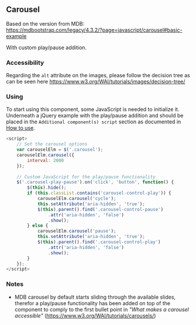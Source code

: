 ## Carousel

Based on the version from MDB:<br>
https://mdbootstrap.com/legacy/4.3.2/?page=javascript/carousel#basic-example

With custom play/pause addition.

### Accessibility

Regarding the `alt` attribute on the images, please follow the decision tree as can be seen here https://www.w3.org/WAI/tutorials/images/decision-tree/

### Using

To start using this component, some JavaScript is needed to initialize it.<br>
Underneath a jQuery example with the play/pause addition and should be placed in the `Additional component(s) script` section as documented in [How to use](/docs/how-to-use).

```javascript
<script>
    // Set the carousel options
    var carouselElm = $('.carousel');
    carouselElm.carousel({
        interval: 2000
    });
    
    // Custom JavaScript for the play/pause functionality
    $('.carousel-play-pause').on('click', 'button', function() {
        $(this).hide();
        if (this.classList.contains('carousel-control-play')) {
            carouselElm.carousel('cycle');
            this.setAttribute('aria-hidden', 'true');
            $(this).parent().find('.carousel-control-pause')
                .attr('aria-hidden', 'false')
                .show();
        } else {
            carouselElm.carousel('pause');
            this.setAttribute('aria-hidden', 'true');
            $(this).parent().find('.carousel-control-play')
                .attr('aria-hidden', 'false')
                .show();
        }
    });
</script>
```

### Notes

* MDB carousel by default starts sliding through the available slides, therefor a play/pause functionality has been added on top of the component to comply to the first bullet point in *"What makes a carousel accessible"* (https://www.w3.org/WAI/tutorials/carousels/)